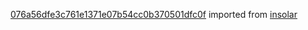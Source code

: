 [076a56dfe3c761e1371e07b54cc0b370501dfc0f](https://github.com/insolar/insolar/commit/076a56dfe3c761e1371e07b54cc0b370501dfc0f) imported from [insolar](https://github.com/insolar/insolar)
